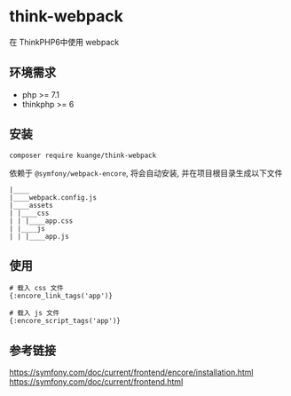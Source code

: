 # think-webpack
在 ThinkPHP6中使用 webpack

## 环境需求

- php >= 7.1
- thinkphp >= 6

## 安装

```
composer require kuange/think-webpack
```
依赖于 `@symfony/webpack-encore`, 将会自动安装, 并在项目根目录生成以下文件

```
|____
|____webpack.config.js
|____assets
| |____css
| | |____app.css
| |____js
| | |____app.js
```

## 使用

```
# 载入 css 文件
{:encore_link_tags('app')}

# 载入 js 文件
{:encore_script_tags('app')}
```

## 参考链接

https://symfony.com/doc/current/frontend/encore/installation.html
https://symfony.com/doc/current/frontend.html